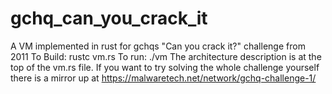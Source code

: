 # gchq_can_you_crack_it
A VM implemented in rust for gchqs "Can you crack it?" challenge from 2011
To Build: rustc vm.rs
To run: ./vm
The architecture description is at the top of the vm.rs file.
If you want to try solving the whole challenge yourself there is a mirror up at https://malwaretech.net/network/gchq-challenge-1/